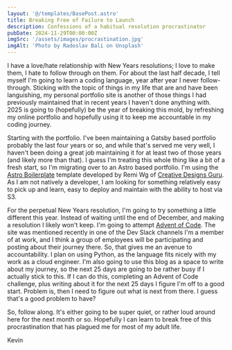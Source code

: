 ```yaml
---
layout: '@/templates/BasePost.astro'
title: Breaking Free of Failure to Launch
description: Confessions of a habitual resolution procrastinator
pubDate: 2024-11-29T00:00:00Z
imgSrc: '/assets/images/procrastination.jpg'
imgAlt: 'Photo by Radoslav Bali on Unsplash'
---
```


I have a love/hate relationship with New Years resolutions; I love to make them, I hate to follow through on them. For about the last half decade, I tell myself I'm going to learn a coding language, year after year I never follow-through. Sticking with the topic of things in my life that are and have been languishing, my personal portfolio site is another of those things I had previously maintained that in recent years I haven't done anything with. 2025 is going to (hopefully) be the year of breaking this mold, by refreshing my online portfolio and hopefully using it to keep me accountable in my coding journey.

Starting with the portfolio. I've been maintaining a Gatsby based portfolio probably the last four years or so, and while that's served me very well, I haven't been doing a great job maintaining it for at least two of those years (and likely more than that). I guess I'm treating this whole thing like a bit of a fresh start, so I'm migrating over to an Astro based portfolio. I'm using the [Astro Boilerplate](https://github.com/ixartz/Astro-boilerplate) template developed by Remi Wg of [Creative Designs Guru](https://creativedesignsguru.com/). As I am not natively a developer, I am looking for something relatively easy to pick up and learn, easy to deploy and maintain with the ability to host via S3. 

For the perpetual New Years resolution, I'm going to try something a little different this year. Instead of waiting until the end of December, and making a resolution I likely won't keep. I'm going to attempt [Advent of Code](https://adventofcode.com/). The site was mentioned recently in one of the Dev Slack channels I'm a member of at work, and I think a group of employees will be participating and posting about their journey there. So, that gives me an avenue to accountability. I plan on using Python, as the language fits nicely with my work as a cloud engineer. I'm also going to use this blog as a space to write about my journey, so the next 25 days are going to be rather busy if I actually stick to this. If I can do this, completing an Advent of Code challenge, plus writing about it for the next 25 days I figure I'm off to a good start. Problem is, then I need to figure out what is next from there. I guess that's a good problem to have?

So, follow along. It's either going to be super quiet, or rather loud around here for the next month or so. Hopefully I can learn to break free of this procrastination that has plagued me for most of my adult life.

Kevin